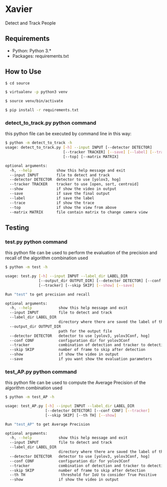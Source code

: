 # Xavier 
Detect and Track People

## Requirements

- Python: Python 3.*
- Packages: requirements.txt

## How to Use

```bash
$ cd source

$ virtualenv -p python3 venv

$ source venv/bin/activate

$ pip install -r requirements.txt

```

### detect_to_track.py python command
this python file can be executed by command line in this way:

```bash
$ python -m detect_to_track -h
usage: detect_to_track.py [-h] --input INPUT [--detector DETECTOR]
                          [--tracker TRACKER] [--save] [--label] [--trace]
                          [--top] [--matrix MATRIX]

optional arguments:
  -h, --help           show this help message and exit
  --input INPUT        file to detect and track
  --detector DETECTOR  detector to use [yolov3, hog]
  --tracker TRACKER    tracker to use [open, sort, centroid]
  --show               if show the video in output
  --save               if save the final output
  --label              if save the label
  --trace              if show the trace
  --top                if show the view from above
  --matrix MATRIX      file contain matrix to change camera view
```

## Testing

### test.py python command
this python file can be used to perform the evaluation of the precision and recall of the algorithm combination used

```bash
$ python -m test -h

usage: test.py [-h] --input INPUT --label_dir LABEL_DIR
               [--output_dir OUTPUT_DIR] [--detector DETECTOR] [--conf CONF]
               [--tracker] [--skip SKIP] [--show] [--save]

Run "test" to get precision and recall

optional arguments:
  -h, --help            show this help message and exit
  --input INPUT         file to detect and track
  --label_dir LABEL_DIR
                        directory where there are saved the label of the file
  --output_dir OUTPUT_DIR
                        path for the output file
  --detector DETECTOR   detector to use [yolov3, yolov3Conf, hog]
  --conf CONF           configuration dir for yolov3Conf
  --tracker             combination of detection and tracker to detection task
  --skip SKIP           number of frame to skip after detection
  --show                if show the video in output
  --save                if you want show the evaluation parameters
```

### test_AP.py python command
this python file can be used to compute the Average Precision of the algorithm combination used

```bash
$ python -m test_AP -h

usage: test_AP.py [-h] --input INPUT --label_dir LABEL_DIR
                  [--detector DETECTOR] [--conf CONF] [--tracker]
                  [--skip SKIP] [--th TH] [--show]

Run "test_AP" to get Average Precision

optional arguments:
  -h, --help            show this help message and exit
  --input INPUT         file to detect and track
  --label_dir LABEL_DIR
                        directory where there are saved the label of the file
  --detector DETECTOR   detector to use [yolov3, yolov3Conf, hog]
  --conf CONF           configuration dir for yolov3Conf
  --tracker             combination of detection and tracker to detection task
  --skip SKIP           number of frame to skip after detection
  --th TH                threshold for IoU to consider True Positive
  --show                if show the video in output
```

